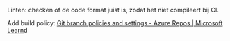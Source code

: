 Linten: checken of de code format juist is, zodat het niet compileert bij CI.

Add build policy:
[Git branch policies and settings - Azure Repos | Microsoft Learn](https://learn.microsoft.com/en-us/azure/devops/repos/git/branch-policies?view=azure-devops&tabs=browser)d 
